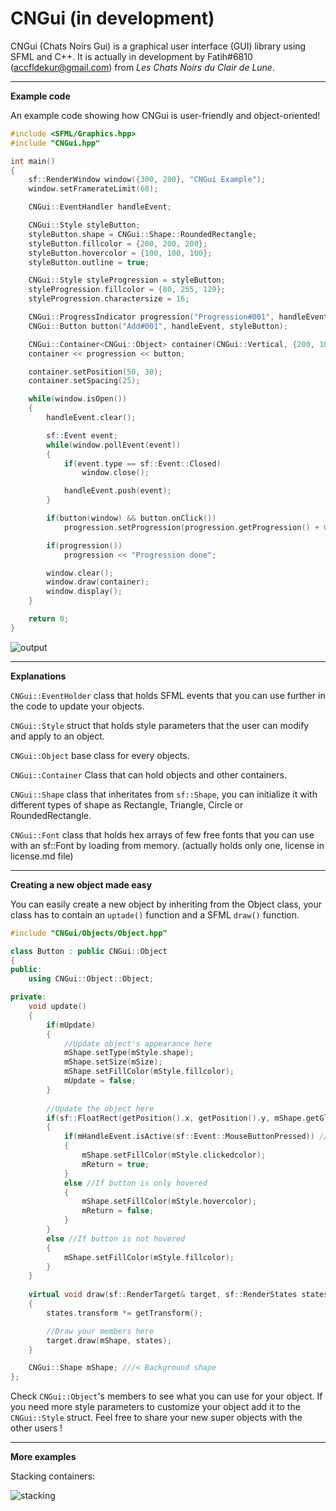 # CNGui (in development)

CNGui (Chats Noirs Gui) is a graphical user interface (GUI) library using SFML and C++.
It is actually in development by Fatih#6810 (accfldekur@gmail.com) from *Les Chats Noirs du Clair de Lune*.

***
**Example code**

An example code showing how CNGui is user-friendly and object-oriented! 

```cpp
#include <SFML/Graphics.hpp>
#include "CNGui.hpp"

int main()
{
    sf::RenderWindow window({300, 200}, "CNGui Example");
    window.setFramerateLimit(60);

    CNGui::EventHandler handleEvent;

    CNGui::Style styleButton;
    styleButton.shape = CNGui::Shape::RoundedRectangle;
    styleButton.fillcolor = {200, 200, 200};
    styleButton.hovercolor = {100, 100, 100};
    styleButton.outline = true;

    CNGui::Style styleProgression = styleButton;
    styleProgression.fillcolor = {80, 255, 129};
    styleProgression.charactersize = 16;

    CNGui::ProgressIndicator progression("Progression#001", handleEvent, styleProgression);
    CNGui::Button button("Add#001", handleEvent, styleButton);

    CNGui::Container<CNGui::Object> container(CNGui::Vertical, {200, 100});
    container << progression << button;

    container.setPosition(50, 30);
    container.setSpacing(25);

    while(window.isOpen())
    {
        handleEvent.clear();

        sf::Event event;
        while(window.pollEvent(event))
        {
            if(event.type == sf::Event::Closed)
                window.close();

            handleEvent.push(event);
        }

        if(button(window) && button.onClick())
            progression.setProgression(progression.getProgression() + 0.1);

        if(progression())
            progression << "Progression done";

        window.clear();
        window.draw(container);
        window.display();
    }

    return 0;
}
```
![output](https://media.discordapp.net/attachments/414535622368296971/491656835695116290/progress.gif)

***
**Explanations**

`CNGui::EventHolder` class that holds SFML events that you can use further in the code to update your objects.

`CNGui::Style` struct that holds style parameters that the user can modify and apply to an object.

`CNGui::Object` base class for every objects.

`CNGui::Container` Class that can hold objects and other containers.

`CNGui::Shape` class that inheritates from `sf::Shape`, you can initialize it with different types of shape as Rectangle, Triangle, Circle or RoundedRectangle.

`CNGui::Font` class that holds hex arrays of few free fonts that you can use with an sf::Font by loading from memory. (actually holds only one, license in license.md file)

***
**Creating a new object made easy**

You can easily create a new object by inheriting from the Object class, your class has to contain an `uptade()` function and a SFML `draw()` function.

```cpp
#include "CNGui/Objects/Object.hpp"

class Button : public CNGui::Object
{
public:
    using CNGui::Object::Object;

private:
    void update()
    {
        if(mUpdate) 
        {
            //Update object's appearance here
            mShape.setType(mStyle.shape);
            mShape.setSize(mSize);
            mShape.setFillColor(mStyle.fillcolor);
            mUpdate = false;
        }
        
        //Update the object here
        if(sf::FloatRect(getPosition().x, getPosition().y, mShape.getGlobalBounds().width, mShape.getGlobalBounds().height).contains(mMouse)) //If button is hovered
        {
            if(mHandleEvent.isActive(sf::Event::MouseButtonPressed)) //If button is clicked
            {
                mShape.setFillColor(mStyle.clickedcolor);
                mReturn = true; 
            }
            else //If button is only hovered
            {
                mShape.setFillColor(mStyle.hovercolor);
                mReturn = false;
            }
        }
        else //If button is not hovered
        {
            mShape.setFillColor(mStyle.fillcolor);
        }
    }
    
    virtual void draw(sf::RenderTarget& target, sf::RenderStates states) const
    {
        states.transform *= getTransform();

        //Draw your members here
        target.draw(mShape, states);
    }

    CNGui::Shape mShape; ///< Background shape
};
```

Check `CNGui::Object`'s members to see what you can use for your object. If you need more style parameters to customize your object add it to the `CNGui::Style` struct.
Feel free to share your new super objects with the other users !

***
**More examples**

Stacking containers:

![stacking](https://i.imgur.com/ve9Qk0Y.png)

